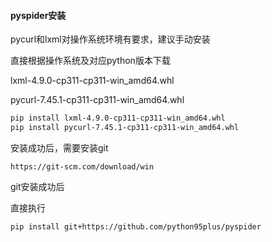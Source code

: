 #### pyspider安装

pycurl和lxml对操作系统环境有要求，建议手动安装

直接根据操作系统及对应python版本下载

lxml-4.9.0-cp311-cp311-win_amd64.whl

pycurl-7.45.1-cp311-cp311-win_amd64.whl

```sh
pip install lxml-4.9.0-cp311-cp311-win_amd64.whl
pip install pycurl-7.45.1-cp311-cp311-win_amd64.whl
```

安装成功后，需要安装git

```
https://git-scm.com/download/win
```

git安装成功后

直接执行

```sh
pip install git+https://github.com/python95plus/pyspider
```

